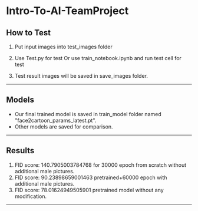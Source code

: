 Intro-To-AI-TeamProject
=========================

How to Test
---------------------------------------------------------------------------
1.  Put input images into test_images folder

2.  Use Test.py for test
    Or use train_notebook.ipynb and run test cell for test

3.  Test result images will be saved in save_images folder.
---------------------------------------------------------------------------


Models
---------------------------------------------------------------------------------------------
*  Our final trained model is saved in train_model folder named "face2cartoon_params_latest.pt".  
*  Other models are saved for comparison.
---------------------------------------------------------------------------------------------

Results
-------------------------------------------------------------------------------------------
1.  FID score: 140.7905003784768 for 30000 epoch from scratch without additional male pictures.  
2.  FID score: 90.23898659001463 pretrained+60000 epoch with additional male pictures.   
3.  FID score: 78.01624949505901 pretrained model without any modification.  
-------------------------------------------------------------------------------------------

